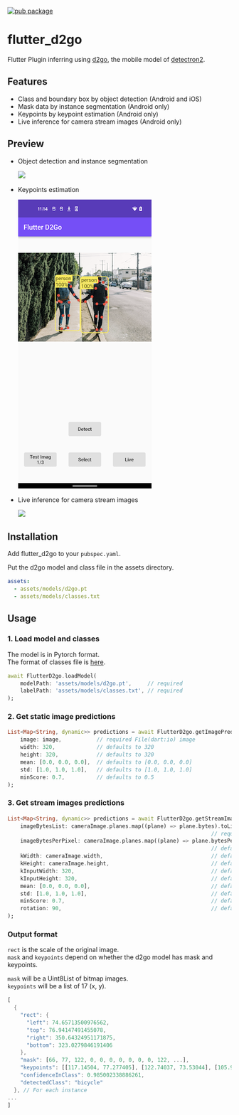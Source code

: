 [![pub package](https://img.shields.io/pub/v/flutter_d2go.svg)](https://pub.dartlang.org/packages/flutter_d2go)

# flutter_d2go

Flutter Plugin inferring using [d2go](https://github.com/facebookresearch/d2go), the mobile model of [detectron2](https://github.com/facebookresearch/detectron2).

## Features

- Class and boundary box by object detection (Android and iOS)
- Mask data by instance segmentation (Android only)
- Keypoints by keypoint estimation (Android only)
- Live inference for camera stream images (Android only)

## Preview

- Object detection and instance segmentation

  ![](images/preview.gif)

- Keypoints estimation

  ![](images/keypoints.png)

- Live inference for camera stream images

  ![](images/live.gif)

## Installation

Add flutter_d2go to your `pubspec.yaml`.

Put the d2go model and class file in the assets directory.

```yaml
assets:
  - assets/models/d2go.pt
  - assets/models/classes.txt
```

## Usage

### 1. Load model and classes

The model is in Pytorch format.  
The format of classes file is [here](example/assets/models/classes.txt).

```dart
await FlutterD2go.loadModel(
    modelPath: 'assets/models/d2go.pt',     // required
    labelPath: 'assets/models/classes.txt', // required
);
```

### 2. Get static image predictions

```dart
List<Map<String, dynamic>> predictions = await FlutterD2go.getImagePrediction(
    image: image,           // required File(dart:io) image
    width: 320,             // defaults to 320
    height: 320,            // defaults to 320
    mean: [0.0, 0.0, 0.0],  // defaults to [0.0, 0.0, 0.0]
    std: [1.0, 1.0, 1.0],   // defaults to [1.0, 1.0, 1.0]
    minScore: 0.7,          // defaults to 0.5
);
```

### 3. Get stream images predictions

```dart
List<Map<String, dynamic>> predictions = await FlutterD2go.getStreamImagePrediction(
    imageBytesList: cameraImage.planes.map((plane) => plane.bytes).toList(),
                                                                // required List<Uint8List> image byte array
    imageBytesPerPixel: cameraImage.planes.map((plane) => plane.bytesPerPixel).toList(),
                                                                // default to [1, 2, 2]
    kWidth: cameraImage.width,                                  // default to 720
    kHeight: cameraImage.height,                                // default to 1280
    kInputWidth: 320,                                           // defaults to 320
    kInputHeight: 320,                                          // defaults to 320
    mean: [0.0, 0.0, 0.0],                                      // defaults to [0.0, 0.0, 0.0]
    std: [1.0, 1.0, 1.0],                                       // defaults to [1.0, 1.0, 1.0]
    minScore: 0.7,                                              // default to 0.5
    rotation: 90,                                               // default to 0
);
```

### Output format

`rect` is the scale of the original image.  
`mask` and `keypoints` depend on whether the d2go model has mask and keypoints.

`mask` will be a Uint8List of bitmap images.  
`keypoints` will be a list of 17 (x, y).

```dart
[
  {
    "rect": {
      "left": 74.65713500976562,
      "top": 76.94147491455078,
      "right": 350.64324951171875,
      "bottom": 323.0279846191406
    },
    "mask": [66, 77, 122, 0, 0, 0, 0, 0, 0, 0, 122, ...],
    "keypoints": [[117.14504, 77.277405], [122.74037, 73.53044], [105.95437, 73.53044], ...],
    "confidenceInClass": 0.985002338886261,
    "detectedClass": "bicycle"
  }, // For each instance
...
]
```
